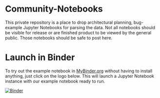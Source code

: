 # Community-Notebooks

This private repository is a place to drop architectural planning, bug-example Jupyter Notebooks for parsing the data.
Not all notebooks should be visible for release or are finished product to be viewed by the general public.
Those notebooks should be safe to post here.

# Launch in Binder
To try out the example notebook in [MyBinder.org](https://mybinder.org/)
without having to install anything, just click on the logo below. This will
launch a Jupyter Notebook instance with our example notebook ready to run.

[![Binder](https://mybinder.org/badge_logo.svg)](https://mybinder.org/v2/gh/CancerDataAggregator/Community-Notebooks/example-notebooks)


